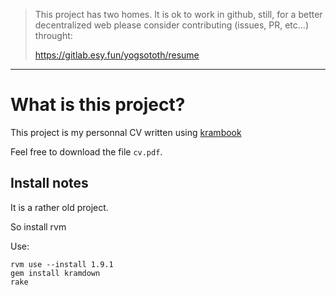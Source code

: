 > This project has two homes.
> It is ok to work in github, still, for a better decentralized web
> please consider contributing (issues, PR, etc...) throught:
>
> https://gitlab.esy.fun/yogsototh/resume

---


# What is this project?

This project is my personnal CV written using [krambook](http://github.com/yogsototh/krambook)

Feel free to download the file `cv.pdf`.


## Install notes

It is a rather old project.

So install rvm

Use:

~~~~
rvm use --install 1.9.1
gem install kramdown
rake
~~~~
